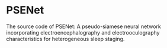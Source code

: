 # PSENet
The source code of PSENet: A pseudo-siamese neural network incorporating electroencephalography and electrooculography characteristics for heterogeneous sleep staging.
